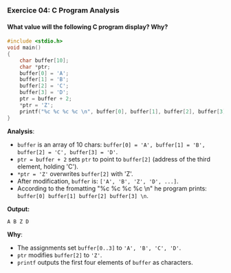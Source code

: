 ### **Exercice 04: C Program Analysis**

#### **What value will the following C program display? Why?**

```c
#include <stdio.h>
void main()
{
    char buffer[10];
    char *ptr;
    buffer[0] = 'A';
    buffer[1] = 'B';
    buffer[2] = 'C';
    buffer[3] = 'D';
    ptr = buffer + 2;
    *ptr = 'Z';
    printf("%c %c %c %c \n", buffer[0], buffer[1], buffer[2], buffer[3]);
}
```

**Analysis**:
- `buffer` is an array of 10 chars: `buffer[0] = 'A', buffer[1] = 'B', buffer[2] = 'C', buffer[3] = 'D'`.
- `ptr = buffer + 2` sets `ptr` to point to `buffer[2]` (address of the third element, holding 'C').
- `*ptr = 'Z'` overwrites `buffer[2]` with 'Z'.
- After modification, `buffer` is: `['A', 'B', 'Z', 'D', ...]`.
- According to the fromatting "%c %c %c %c \n" he program prints: `buffer[0] buffer[1] buffer[2] buffer[3] \n`.

**Output:**
```
A B Z D
```

**Why**:
- The assignments set `buffer[0..3]` to `'A', 'B', 'C', 'D'`.
- `ptr` modifies `buffer[2]` to `'Z'`.
- `printf` outputs the first four elements of `buffer` as characters.
